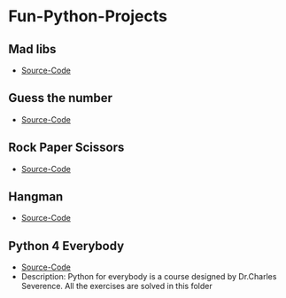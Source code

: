 # Fun-Python-Projects
<!-- New readme coming soon!! -->
## Mad libs  
- [Source-Code](https://github.com/MihirMore/Fun-Python-Projects/tree/main/Madlibs)

## Guess the number 
- [Source-Code](https://github.com/MihirMore/Fun-Python-Projects/tree/main/Guess_the_number)

## Rock Paper Scissors
- [Source-Code](https://github.com/MihirMore/Fun-Python-Projects/tree/main/rock-paper-scissors)

## Hangman
- [Source-Code](https://github.com/MihirMore/Fun-Python-Projects/tree/main/Hangman)

## Python 4 Everybody
- [Source-Code]()
- Description: Python for everybody is a course designed by Dr.Charles Severence. All the exercises are solved in this folder 
